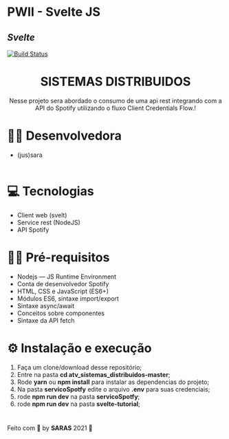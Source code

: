 # PWII - Svelte JS


## _Svelte_ 



[![Build Status](https://travis-ci.org/joemccann/dillinger.svg?branch=master)](https://travis-ci.org/joemccann/dillinger)

<h1 align="center">SISTEMAS DISTRIBUIDOS</h1>

<p align="center">Nesse projeto sera abordado o consumo de uma api rest integrando com a API do Spotify utilizando o fluxo Client Credentials Flow.!</p>

# 👩‍💻 Desenvolvedora

* (jus)sara
<br/><br/>

# 💻 Tecnologias

* Client web (svelt)
* Service rest (NodeJS)
* API Spotify

# ✋🏻  Pré-requisitos

* Nodejs — JS Runtime Environment
* Conta de desenvolvedor Spotify
* HTML, CSS e JavaScript (ES6+)
* Módulos ES6, sintaxe import/export
* Sintaxe async/await
* Conceitos sobre componentes
* Sintaxe da API fetch

# ⚙️ Instalação e execução 

1. Faça um clone/download desse repositório;
2. Entre na pasta **cd atv_sistemas_distribuidos-master**;
3. Rode **yarn** ou **npm install** para instalar as dependencias do projeto;
4. Na pasta **servicoSpotfy** edite o arquivo **.env** para suas credenciais;
5. rode **npm run dev** na pasta **servicoSpotfy**;
6. rode **npm run dev** na pasta **svelte-tutorial**;
#

Feito com 💖 by **SARAS** 2021 👋
